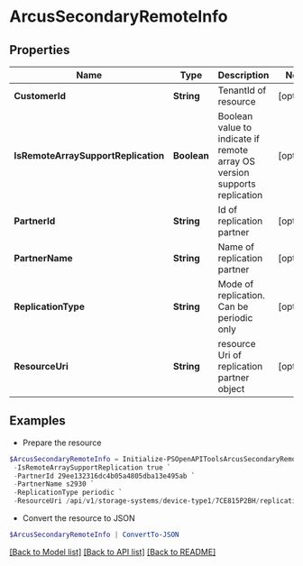 # ArcusSecondaryRemoteInfo
## Properties

Name | Type | Description | Notes
------------ | ------------- | ------------- | -------------
**CustomerId** | **String** | TenantId of resource | [optional] 
**IsRemoteArraySupportReplication** | **Boolean** | Boolean value to indicate if remote array OS version supports replication | [optional] 
**PartnerId** | **String** | Id of replication partner | [optional] 
**PartnerName** | **String** | Name of replication partner | [optional] 
**ReplicationType** | **String** | Mode of replication. Can be periodic only | [optional] 
**ResourceUri** | **String** | resource Uri of replication partner object | [optional] 

## Examples

- Prepare the resource
```powershell
$ArcusSecondaryRemoteInfo = Initialize-PSOpenAPIToolsArcusSecondaryRemoteInfo  -CustomerId fc5f41652a53497e88cdcebc715cc1cf `
 -IsRemoteArraySupportReplication true `
 -PartnerId 29ee132316dc4b05a4805dba13e495ab `
 -PartnerName s2930 `
 -ReplicationType periodic `
 -ResourceUri /api/v1/storage-systems/device-type1/7CE815P2BH/replicationpartners/7810cbb0e03490bcd608eda2b59fcc81&quot;
```

- Convert the resource to JSON
```powershell
$ArcusSecondaryRemoteInfo | ConvertTo-JSON
```

[[Back to Model list]](../README.md#documentation-for-models) [[Back to API list]](../README.md#documentation-for-api-endpoints) [[Back to README]](../README.md)

